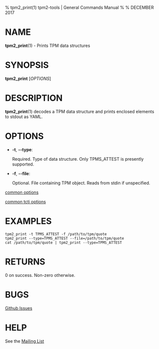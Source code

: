 % tpm2_print(1) tpm2-tools | General Commands Manual
%
% DECEMBER 2017

# NAME

**tpm2_print**(1) - Prints TPM data structures

# SYNOPSIS

**tpm2_print** [*OPTIONS*]

# DESCRIPTION

**tpm2_print**(1) decodes a TPM data structure and prints enclosed
elements to stdout as YAML.

# OPTIONS

  * **-t**, **--type**:

    Required. Type of data structure. Only TPMS_ATTEST is presently
    supported.

  * **-f**, **--file**:

    Optional. File containing TPM object. Reads from stdin if unspecified.

[common options](common/options.md)

[common tcti options](common/tcti.md)

# EXAMPLES

```
tpm2_print -t TPMS_ATTEST -f /path/to/tpm/quote
tpm2_print --type=TPMS_ATTEST --file=/path/to/tpm/quote
cat /path/to/tpm/quote | tpm2_print --type=TPMS_ATTEST
```

# RETURNS

0 on success. Non-zero otherwise.

# BUGS

[Github Issues](https://github.com/tpm2-software/tpm2-tools/issues)

# HELP

See the [Mailing List](https://lists.01.org/mailman/listinfo/tpm2)
